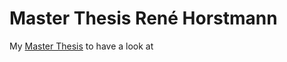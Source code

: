 # Master Thesis René Horstmann
My [Master Thesis](Master%20Thesis%20Rene%20Horstmann.pdf) to have a look at
